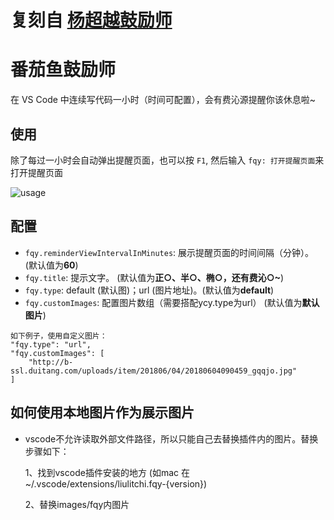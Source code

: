 # 复刻自 [杨超越鼓励师](https://github.com/formulahendry/vscode-ycy)

# 番茄鱼鼓励师

在 VS Code 中连续写代码一小时（时间可配置），会有费沁源提醒你该休息啦~

## 使用

除了每过一小时会自动弹出提醒页面，也可以按 `F1`, 然后输入 `fqy: 打开提醒页面`来打开提醒页面

![usage](images/???.png)

## 配置

* `fqy.reminderViewIntervalInMinutes`: 展示提醒页面的时间间隔（分钟）。(默认值为**60**)
* `fqy.title`: 提示文字。 (默认值为**正○、半○、椭○，还有费沁○~**)
* `fqy.type`: default (默认图)；url (图片地址)。(默认值为**default**)
* `fqy.customImages`: 配置图片数组（需要搭配ycy.type为url） (默认值为**默认图片**)

```
如下例子，使用自定义图片：
"fqy.type": "url",
"fqy.customImages": [
    "http://b-ssl.duitang.com/uploads/item/201806/04/20180604090459_gqqjo.jpg"
]
```
## 如何使用本地图片作为展示图片

* vscode不允许读取外部文件路径，所以只能自己去替换插件内的图片。替换步骤如下：
  
  1、找到vscode插件安装的地方 (如mac 在~/.vscode/extensions/liulitchi.fqy-{version})
  
  2、替换images/fqy内图片
